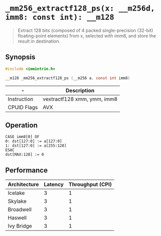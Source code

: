 `_mm256_extractf128_ps(x: __m256d, imm8: const int): __m128`
============================================================

> Extract 128 bits (composed of 4 packed single-precision (32-bit) floating-point elements) from x, selected with imm8, and store the result in destination.

## Synopsis

```c
#include <immintrin.h>

__m128 _mm256_extractf128_ps (__m256 a, const int imm8)
```

| -           | Description                 |
| ----------- | --------------------------- |
| Instruction | vextractf128 xmm, ymm, imm8 |
| CPUID Flags | AVX                         |

## Operation

```
CASE imm8[0] OF
0: dst[127:0] := a[127:0]
1: dst[127:0] := a[255:128]
ESAC
dst[MAX:128] := 0
```

## Performance

| Architecture | Latency | Throughput (CPI) |
| ------------ | ------- | ---------------- |
| Icelake      | 3       | 1                |
| Skylake      | 3       | 1                |
| Broadwell    | 3       | 1                |
| Haswell      | 3       | 1                |
| Ivy Bridge   | 3       | 1                |
